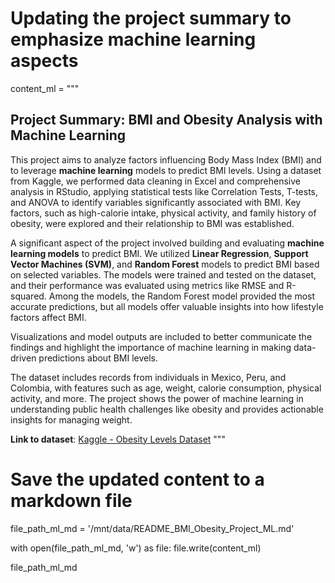 # Updating the project summary to emphasize machine learning aspects
content_ml = """
## Project Summary: BMI and Obesity Analysis with Machine Learning

This project aims to analyze factors influencing Body Mass Index (BMI) and to leverage **machine learning** models to predict BMI levels. Using a dataset from Kaggle, we performed data cleaning in Excel and comprehensive analysis in RStudio, applying statistical tests like Correlation Tests, T-tests, and ANOVA to identify variables significantly associated with BMI. Key factors, such as high-calorie intake, physical activity, and family history of obesity, were explored and their relationship to BMI was established.

A significant aspect of the project involved building and evaluating **machine learning models** to predict BMI. We utilized **Linear Regression**, **Support Vector Machines (SVM)**, and **Random Forest** models to predict BMI based on selected variables. The models were trained and tested on the dataset, and their performance was evaluated using metrics like RMSE and R-squared. Among the models, the Random Forest model provided the most accurate predictions, but all models offer valuable insights into how lifestyle factors affect BMI.

Visualizations and model outputs are included to better communicate the findings and highlight the importance of machine learning in making data-driven predictions about BMI levels. 

The dataset includes records from individuals in Mexico, Peru, and Colombia, with features such as age, weight, calorie consumption, physical activity, and more. The project shows the power of machine learning in understanding public health challenges like obesity and provides actionable insights for managing weight.

**Link to dataset**: [Kaggle - Obesity Levels Dataset](https://www.kaggle.com/datasets/fatemehmehrparvar/obesity-levels/data)
"""

# Save the updated content to a markdown file
file_path_ml_md = '/mnt/data/README_BMI_Obesity_Project_ML.md'

with open(file_path_ml_md, 'w') as file:
    file.write(content_ml)

file_path_ml_md

